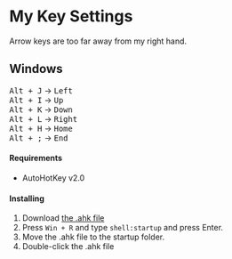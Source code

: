 # My Key Settings

Arrow keys are too far away from my right hand.

## Windows

<kbd>Alt + J</kbd> -> <kbd>Left</kbd> <br>
<kbd>Alt + I</kbd> -> <kbd>Up</kbd> <br>
<kbd>Alt + K</kbd> -> <kbd>Down</kbd> <br>
<kbd>Alt + L</kbd> -> <kbd>Right</kbd> <br>
<kbd>Alt + H</kbd> -> <kbd>Home</kbd> <br>
<kbd>Alt + ;</kbd> -> <kbd>End</kbd> <br>

#### Requirements
- AutoHotKey v2.0

#### Installing
1. Download [the .ahk file](./arrows.ahk)
2. Press `Win + R` and type `shell:startup` and press Enter.
3. Move the .ahk file to the startup folder.
4. Double-click the .ahk file

